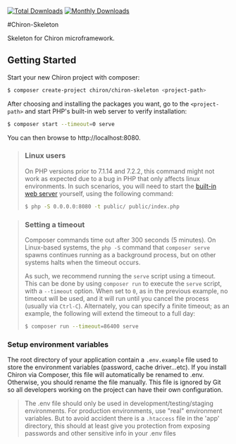 [![Total Downloads](https://img.shields.io/packagist/dt/chiron/chiron-skeleton.svg?style=flat-square)](https://packagist.org/packages/chiron/chiron-skeleton/stats)
[![Monthly Downloads](https://img.shields.io/packagist/dm/chiron/chiron-skeleton.svg?style=flat-square)](https://packagist.org/packages/chiron/chiron-skeleton/stats)

#Chiron-Skeleton

Skeleton for Chiron microframework.

## Getting Started

Start your new Chiron project with composer:

```bash
$ composer create-project chiron/chiron-skeleton <project-path>
```

After choosing and installing the packages you want, go to the
`<project-path>` and start PHP's built-in web server to verify installation:

```bash
$ composer start --timeout=0 serve
```

You can then browse to http://localhost:8080.

> ### Linux users
>
> On PHP versions prior to 7.1.14 and 7.2.2, this command might not work as
> expected due to a bug in PHP that only affects linux environments. In such
> scenarios, you will need to start the [built-in web
> server](http://php.net/manual/en/features.commandline.webserver.php) yourself,
> using the following command:
>
> ```bash
> $ php -S 0.0.0.0:8080 -t public/ public/index.php
> ```

> ### Setting a timeout
>
> Composer commands time out after 300 seconds (5 minutes). On Linux-based
> systems, the `php -S` command that `composer serve` spawns continues running
> as a background process, but on other systems halts when the timeout occurs.
>
> As such, we recommend running the `serve` script using a timeout. This can
> be done by using `composer run` to execute the `serve` script, with a
> `--timeout` option. When set to `0`, as in the previous example, no timeout
> will be used, and it will run until you cancel the process (usually via
> `Ctrl-C`). Alternately, you can specify a finite timeout; as an example,
> the following will extend the timeout to a full day:
>
> ```bash
> $ composer run --timeout=86400 serve
> ```

### Setup environment variables
The root directory of your application contain a `.env.example` file used to store the environment variables (password, cache driver...etc).
If you install Chiron via Composer, this file will automatically be renamed to .env. Otherwise, you should rename the file manually.
This file is ignored by Git so all developers working on the project can have their own configuration.

> The .env file should only be used in development/testing/staging environments. For production environments, use "real" environment variables. 
> But to avoid accident there is a `.htaccess` file in the 'app' directory, this should at least give you protection from exposing passwords and other sensitive info in your .env files
